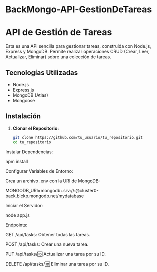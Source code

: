 # BackMongo-API-GestionDeTareas
# API de Gestión de Tareas

Esta es una API sencilla para gestionar tareas, construida con Node.js, Express y MongoDB. Permite realizar operaciones CRUD (Crear, Leer, Actualizar, Eliminar) sobre una colección de tareas.

## Tecnologías Utilizadas

- Node.js
- Express.js
- MongoDB (Atlas)
- Mongoose

## Instalación

1. **Clonar el Repositorio:**
   ```bash
   git clone https://github.com/tu_usuario/tu_repositorio.git
   cd tu_repositorio
   
Instalar Dependencias:

npm install

Configurar Variables de Entorno:

Crea un archivo .env con la URI de MongoDB:

MONGODB_URI=mongodb+srv://<username>:<password>@cluster0-back.blckp.mongodb.net/mydatabase

Iniciar el Servidor:

node app.js

Endpoints:

GET /api/tasks: Obtener todas las tareas.

POST /api/tasks: Crear una nueva tarea.

PUT /api/tasks/:id: Actualizar una tarea por su ID.

DELETE /api/tasks/:id: Eliminar una tarea por su ID.
